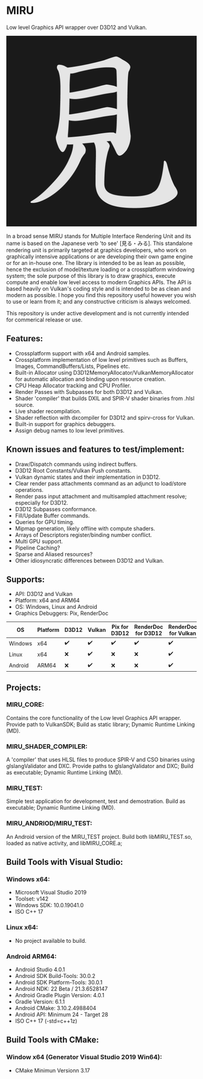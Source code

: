 # MIRU
Low level Graphics API wrapper over D3D12 and Vulkan.

![MIRU_LOGO](/logo.png)

In a broad sense MIRU stands for Multiple Interface Rendering Unit and its name is based on the Japanese verb 'to see' [見る・みる]. This standalone rendering unit is primarily targeted at graphics developers, who work on graphically intensive applications or are developing their own game engine or for an in-house one. The library is intended to be as lean as possible, hence the exclusion of model/texture loading or a crossplatform windowing system; the sole purpose of this library is to draw graphics, execute compute and enable low level access to modern Graphics APIs. The API is based heavily on Vulkan's coding style and is intended to be as clean and modern as possible.
I hope you find this repository useful however you wish to use or learn from it; and any constructive criticism is always welcomed.

This repository is under active development and is not currently intended for commerical release or use.

## Features:
- Crossplatform support with x64 and Android samples.
- Crossplatform implementation of low level primitives such as Buffers, Images, CommandBuffers/Lists, Pipelines etc.
- Built-in Allocator using D3D12MemoryAllocator/VulkanMemoryAllocator for automatic allocation and binding upon resource creation.
- CPU Heap Allocator tracking and CPU Profiler.
- Render Passes with Subpasses for both D3D12 and Vulkan.
- Shader 'compiler' that builds DXIL and SPIR-V shader binaries from .hlsl source.
- Live shader recompilation.
- Shader reflection with dxcompiler for D3D12 and spirv-cross for Vulkan.
- Built-in support for graphics debuggers.
- Assign debug names to low level primitives.

## Known issues and features to test/implement:
- Draw/Dispatch commands using indirect buffers.
- D3D12 Root Constants/Vulkan Push constants.
- Vulkan dynamic states and their implementation in D3D12.
- Clear render pass attachments command as an adjunct to load/store operations.
- Render pass input attachment and multisampled attachment resolve; especially for D3D12.
- D3D12 Subpasses conformance.
- Fill/Update Buffer commands.
- Queries for GPU timing.
- Mipmap generation, likely offline with compute shaders.
- Arrays of Descriptors register/binding number conflict.
- Multi GPU support.
- Pipeline Caching?
- Sparse and Aliased resources?
- Other idiosyncratic differences between D3D12 and Vulkan.

## Supports:
- API: D3D12 and Vulkan
- Platform: x64 and ARM64
- OS: Windows, Linux and Android
- Graphics Debuggers: Pix, RenderDoc

| OS      | Platform | D3D12            | Vulkan           | Pix for D3D12    | RenderDoc for D3D12 | RenderDoc for Vulkan |
| ------- | -------- | ---------------- | ---------------- | ---------------- | ------------------- | -------------------- |
| Windows | x64      |:heavy_check_mark:|:heavy_check_mark:|:heavy_check_mark:|:heavy_check_mark:   |:heavy_check_mark:    |
| Linux   | x64      |:x:               |:heavy_check_mark:|:x:               |:x:                  |:heavy_check_mark:    |
| Android | ARM64    |:x:               |:heavy_check_mark:|:x:               |:x:                  |:heavy_check_mark:    |

## Projects:
### MIRU_CORE: 
Contains the core functionality of the Low level Graphics API wrapper. Provide path to VulkanSDK; Build as static library; Dynamic Runtime Linking (MD).

### MIRU_SHADER_COMPILER: 
A 'compiler' that uses HLSL files to produce SPIR-V and CSO binaries using glslangValidator and DXC. Provide paths to glslangValidator and DXC; Build as executable; Dynamic Runtime Linking (MD).

### MIRU_TEST: 
Simple test application for development, test and demostration. Build as executable; Dynamic Runtime Linking (MD).

### MIRU_ANDRIOD/MIRU_TEST:
An Android version of the MIRU_TEST project. Build both libMIRU_TEST.so, loaded as native activity, and libMIRU_CORE.a;

## Build Tools with Visual Studio:
### Windows x64:
- Microsoft Visual Studio 2019
- Toolset: v142 
- Windows SDK: 10.0.19041.0
- ISO C++ 17

### Linux x64:
- No project available to build.

### Android ARM64:
- Android Studio 4.0.1
- Android SDK Build-Tools: 30.0.2
- Android SDK Platform-Tools: 30.0.1
- Android NDK: 22 Beta / 21.3.6528147
- Android Gradle Plugin Version: 4.0.1
- Gradle Version: 6.1.1
- Android CMake: 3.10.2.4988404
- Android API: Minimum 24 - Target 28
- ISO C++ 17 (-std=c++1z)

## Build Tools with CMake:
### Window x64 (Generator Visual Studio 2019 Win64):
- CMake Minimun Versionn 3.17
